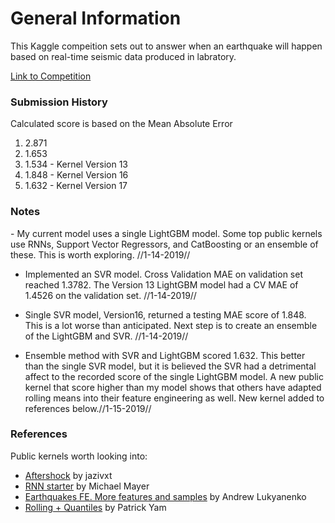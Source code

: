 # General Information

This Kaggle compeition sets out to answer when an earthquake will happen based on real-time seismic data produced in labratory.

<a href="https://www.kaggle.com/c/LANL-Earthquake-Prediction">Link to Competition</a>

<h3>Submission History</h3>
Calculated score is based on the Mean Absolute Error
<ol>
  <li>2.871</li>
  <li>1.653</li>
  <li>1.534 - Kernel Version 13</li>
  <li>1.848 - Kernel Version 16</li>
  <li>1.632 - Kernel Version 17</li>
</ol>
  
<h3>Notes</h3>
- My current model uses a single LightGBM model. Some top public kernels use RNNs, Support Vector Regressors, and CatBoosting or an ensemble of these. This is worth exploring. //1-14-2019//

- Implemented an SVR model. Cross Validation MAE on validation set reached 1.3782. The Version 13 LightGBM model had a CV MAE of 1.4526 on the validation set. //1-14-2019//

- Single SVR model, Version16, returned a testing MAE score of 1.848. This is a lot worse than anticipated. Next step is to create an ensemble of the LightGBM and SVR. //1-14-2019//

- Ensemble method with SVR and LightGBM scored 1.632. This better than the single SVR model, but it is believed the SVR had a detrimental affect to the recorded score of the single LightGBM model. A new public kernel that score higher than my model shows that others have adapted rolling means into their feature engineering as well. New kernel added to references below.//1-15-2019//



<h3>References</h3>
Public kernels worth looking into:

<ul>
  <li><a href="https://www.kaggle.com/jazivxt/aftershock">Aftershock</a> by jazivxt</li>
  <li><a href="https://www.kaggle.com/mayer79/rnn-starter">RNN starter</a> by Michael Mayer</li>
  <li><a href="https://www.kaggle.com/artgor/earthquakes-fe-more-features-and-samples">Earthquakes FE. More features and samples</a> by Andrew Lukyanenko</li>
  <li><a href="https://www.kaggle.com/wimwim/rolling-quantiles">Rolling + Quantiles</a> by Patrick Yam</li>
</ul>
